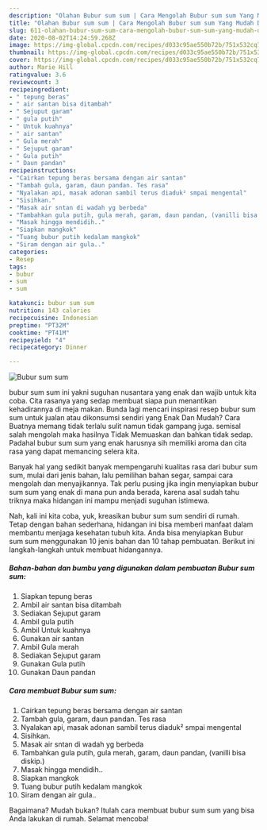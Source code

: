 ```yaml
---
description: "Olahan Bubur sum sum | Cara Mengolah Bubur sum sum Yang Mudah Dan Praktis"
title: "Olahan Bubur sum sum | Cara Mengolah Bubur sum sum Yang Mudah Dan Praktis"
slug: 611-olahan-bubur-sum-sum-cara-mengolah-bubur-sum-sum-yang-mudah-dan-praktis
date: 2020-08-02T14:24:59.268Z
image: https://img-global.cpcdn.com/recipes/d033c95ae550b72b/751x532cq70/bubur-sum-sum-foto-resep-utama.jpg
thumbnail: https://img-global.cpcdn.com/recipes/d033c95ae550b72b/751x532cq70/bubur-sum-sum-foto-resep-utama.jpg
cover: https://img-global.cpcdn.com/recipes/d033c95ae550b72b/751x532cq70/bubur-sum-sum-foto-resep-utama.jpg
author: Marie Hill
ratingvalue: 3.6
reviewcount: 3
recipeingredient:
- " tepung beras"
- " air santan bisa ditambah"
- " Sejuput garam"
- " gula putih"
- " Untuk kuahnya"
- " air santan"
- " Gula merah"
- " Sejuput garam"
- " Gula putih"
- " Daun pandan"
recipeinstructions:
- "Cairkan tepung beras bersama dengan air santan"
- "Tambah gula, garam, daun pandan. Tes rasa"
- "Nyalakan api, masak adonan sambil terus diaduk² smpai mengental"
- "Sisihkan."
- "Masak air sntan di wadah yg berbeda"
- "Tambahkan gula putih, gula merah, garam, daun pandan, (vanilli bisa diskip.)"
- "Masak hingga mendidih.."
- "Siapkan mangkok"
- "Tuang bubur putih kedalam mangkok"
- "Siram dengan air gula.."
categories:
- Resep
tags:
- bubur
- sum
- sum

katakunci: bubur sum sum 
nutrition: 143 calories
recipecuisine: Indonesian
preptime: "PT32M"
cooktime: "PT41M"
recipeyield: "4"
recipecategory: Dinner

---
```



![Bubur sum sum](https://img-global.cpcdn.com/recipes/d033c95ae550b72b/751x532cq70/bubur-sum-sum-foto-resep-utama.jpg)


bubur sum sum ini yakni suguhan nusantara yang enak dan wajib untuk kita coba. Cita rasanya yang sedap membuat siapa pun menantikan kehadirannya di meja makan.
Bunda lagi mencari inspirasi resep bubur sum sum untuk jualan atau dikonsumsi sendiri yang Enak Dan Mudah? Cara Buatnya memang tidak terlalu sulit namun tidak gampang juga. semisal salah mengolah maka hasilnya Tidak Memuaskan dan bahkan tidak sedap. Padahal bubur sum sum yang enak harusnya sih memiliki aroma dan cita rasa yang dapat memancing selera kita.

Banyak hal yang sedikit banyak mempengaruhi kualitas rasa dari bubur sum sum, mulai dari jenis bahan, lalu pemilihan bahan segar, sampai cara mengolah dan menyajikannya. Tak perlu pusing jika ingin menyiapkan bubur sum sum yang enak di mana pun anda berada, karena asal sudah tahu triknya maka hidangan ini mampu menjadi suguhan istimewa.




Nah, kali ini kita coba, yuk, kreasikan bubur sum sum sendiri di rumah. Tetap dengan bahan sederhana, hidangan ini bisa memberi manfaat dalam membantu menjaga kesehatan tubuh kita. Anda bisa menyiapkan Bubur sum sum menggunakan 10 jenis bahan dan 10 tahap pembuatan. Berikut ini langkah-langkah untuk membuat hidangannya.

<!--inarticleads1-->

##### Bahan-bahan dan bumbu yang digunakan dalam pembuatan Bubur sum sum:

1. Siapkan  tepung beras
1. Ambil  air santan bisa ditambah
1. Sediakan  Sejuput garam
1. Ambil  gula putih
1. Ambil  Untuk kuahnya
1. Gunakan  air santan
1. Ambil  Gula merah
1. Sediakan  Sejuput garam
1. Gunakan  Gula putih
1. Gunakan  Daun pandan




<!--inarticleads2-->

##### Cara membuat Bubur sum sum:

1. Cairkan tepung beras bersama dengan air santan
1. Tambah gula, garam, daun pandan. Tes rasa
1. Nyalakan api, masak adonan sambil terus diaduk² smpai mengental
1. Sisihkan.
1. Masak air sntan di wadah yg berbeda
1. Tambahkan gula putih, gula merah, garam, daun pandan, (vanilli bisa diskip.)
1. Masak hingga mendidih..
1. Siapkan mangkok
1. Tuang bubur putih kedalam mangkok
1. Siram dengan air gula..




Bagaimana? Mudah bukan? Itulah cara membuat bubur sum sum yang bisa Anda lakukan di rumah. Selamat mencoba!
